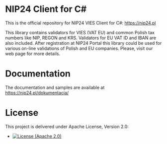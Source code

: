# NIP24 Client for C#

This is the official repository for NIP24 VIES Client for C#: https://nip24.pl

This library contains validators for VIES (VAT EU) and common Polish tax numbers like NIP, REGON and KRS. Validators for
EU VAT ID and IBAN are also included. After registration at NIP24 Portal this library could be used for various
on-line validations of Polish and EU companies. Please, visit our web page for more details.

# Documentation

The documentation and samples are available at https://nip24.pl/dokumentacja/

# License

This project is delivered under Apache License, Version 2.0:

- [![License (Apache 2.0)](https://img.shields.io/badge/license-Apache%20version%202.0-blue.svg?style=flat-square)](http://www.apache.org/licenses/LICENSE-2.0)
